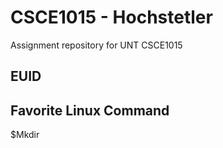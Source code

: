 # CSCE1015 - Hochstetler
Assignment repository for UNT CSCE1015
## EUID

## Favorite Linux Command
$Mkdir
